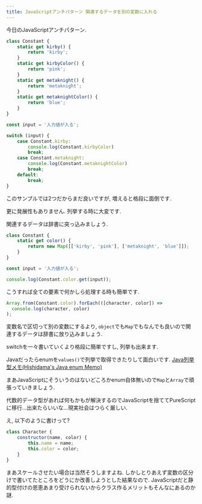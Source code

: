 ```yaml
---
title: JavaScriptアンチパターン 関連するデータを別の変数に入れる
---
```


今日のJavaScriptアンチパターン.

~~~js
class Constant {
    static get kirby() {
        return 'kirby';
    }
    static get kirbyColor() {
        return 'pink';
    }
    static get metaknight() {
        return 'metaknight';
    }
    static get metaknightColor() {
        return 'blue';
    }
}

const input = '入力値が入る';

switch (input) {
    case Constant.kirby:
        console.log(Constant.kirbyColor)
        break;
    case Constant.metaknight:
        console.log(Constant.metaknightColor)
        break;
    default:
        break;
}
~~~

このサンプルでは2つだからまだ良いですが,
増えると格段に面倒です.

更に発展性もありません.
列挙する時に大変です.

関連するデータは辞書に突っ込みましょう.

~~~js
class Constant {
    static get color() {
        return new Map([['kirby', 'pink'], ['metaknight', 'blue']]);
    }
}

const input = '入力値が入る';

console.log(Constant.color.get(input));
~~~

こうすれば全ての要素で何かしら処理する時も簡単です.

~~~js
Array.from(Constant.color).forEach(([character, color]) =>
  console.log(character, color)
);
~~~

変数名で区切って別の変数にするより,
`object`でも`Map`でもなんでも良いので関連するデータは辞書に放り込みましょう.

switchを一々書いていくより格段に簡単ですし,
列挙も出来ます.

Javaだったらenumを`values()`で列挙で取得できたりして面白いです.
[Java列挙型メモ(Hishidama's Java enum Memo)](http://www.ne.jp/asahi/hishidama/home/tech/java/enum.html)

まあJavaScriptにそういうのはないどころかenum自体無いので`Map`と`Array`で頑張っていきましょう.

代数的データ型があれば何もかもが解決するのでJavaScriptを捨ててPureScriptに移行…出来たらいいな…現実社会はつらく厳しい.

え,
以下のように書けって?

~~~js
class Character {
    constructor(name, color) {
        this.name = name;
        this.color = color;
    }
}
~~~

まあスケールさせたい場合は当然そうしますよね.
しかしとりあえず変数の区分けで書いてたところをどうにか改善しようとした結果なので.
JavaScriptだと静的型付けの恩恵あまり受けられないからクラス作るメリットもそんなにあるのか謎.
